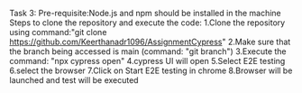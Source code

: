 Task 3:
Pre-requisite:Node.js and npm should be installed in the machine
Steps to clone the repository and execute the code:
  1.Clone the repository using command:"git clone https://github.com/Keerthanadr1096/AssignmentCypress"
  2.Make sure that the branch being accessed is main (command: "git branch")
  3.Execute the command: "npx cypress open"
  4.cypress UI will open
  5.Select E2E testing
  6.select the browser
  7.Click on Start E2E testing in chrome
  8.Browser will be launched and test will be executed
